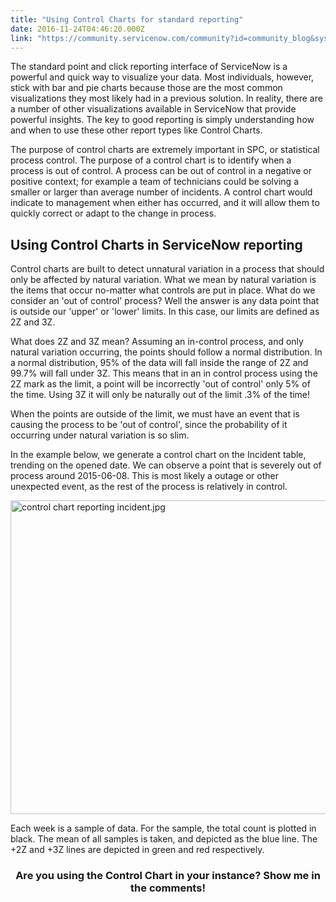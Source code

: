 ```yaml
---
title: "Using Control Charts for standard reporting"
date: 2016-11-24T04:46:20.000Z
link: "https://community.servicenow.com/community?id=community_blog&sys_id=774ea6addbd0dbc01dcaf3231f9619be"
---
```

<p>The standard point and click reporting interface of ServiceNow is a powerful and quick way to visualize your data. Most individuals, however, stick with bar and pie charts because those are the most common visualizations they most likely had in a previous solution. In reality, there are a number of other visualizations available in ServiceNow that provide powerful insights. The key to good reporting is simply understanding how and when to use these other report types like Control Charts.</p><p></p><p>The purpose of control charts are extremely important in SPC, or statistical process control. The purpose of a control chart is to identify when a process is out of control. A process can be out of control in a negative or positive context; for example a team of technicians could be solving a smaller or larger than average number of incidents. A control chart would indicate to management when either has occurred, and it will allow them to quickly correct or adapt to the change in process.</p><p></p><h2>Using Control Charts in ServiceNow reporting</h2><p>Control charts are built to detect unnatural variation in a process that should only be affected by natural variation. What we mean by natural variation is the items that occur no-matter what controls are put in place. What do we consider an 'out of control' process? Well the answer is any data point that is outside our 'upper' or 'lower' limits. In this case, our limits are defined as 2Z and 3Z.</p><p></p><p>What does 2Z and 3Z mean? Assuming an in-control process, and only natural variation occurring, the points should follow a normal distribution. In a normal distribution, 95% of the data will fall inside the range of 2Z and 99.7% will fall under 3Z. This means that in an in control process using the 2Z mark as the limit, a point will be incorrectly 'out of control' only 5% of the time. Using 3Z it will only be naturally out of the limit .3% of the time!</p><p></p><p>When the points are outside of the limit, we must have an event that is causing the process to be 'out of control', since the probability of it occurring under natural variation is so slim.</p><p>In the example below, we generate a control chart on the Incident table, trending on the opened date. We can observe a point that is severely out of process around 2015-06-08. This is most likely a outage or other unexpected event, as the rest of the process is relatively in control.</p><p><img   alt="control chart reporting incident.jpg" class="image-1 jive-image" src="ac3e6c4edb9857049c9ffb651f961904.iix" style="width: 620px; height: 502px; display: block; margin-left: auto; margin-right: auto;"/></p><p>Each week is a sample of data. For the sample, the total count is plotted in black. The mean of all samples is taken, and depicted as the blue line. The +2Z and +3Z lines are depicted in green and red respectively.</p><p></p><h3 style="text-align: center;">Are you using the Control Chart in your instance? Show me in the comments!</h3>